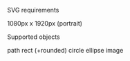 SVG requirements

1080px x 1920px (portrait)


Supported objects

path
rect (+rounded)
circle
ellipse
image
